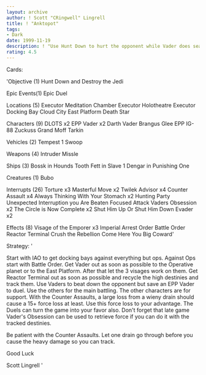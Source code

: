 ```yaml
---
layout: archive
author: ! Scott "CRingwell" Lingrell
title: ! "Anktopot"
tags:
- Dark
date: 1999-11-19
description: ! "Use Hunt Down to hurt the opponent while Vader does search and destroy missions.  The Counter Assaults are for big losses.	The High Destinies are for Dueling and Battle Damage."
rating: 4.5
---
```

Cards: 

'Objective (1)
Hunt Down and Destroy the Jedi

Epic Events(1)
Epic Duel

Locations (5)
Executor Meditation Chamber
Executor Holotheatre
Executor Docking Bay
Cloud City East Platform
Death Star

Characters (9)
DLOTS x2
EPP Vader x2
Darth Vader
Brangus Glee
EPP IG-88
Zuckuss
Grand Moff Tarkin

Vehicles (2)
Tempest 1
Swoop

Weapons (4)
Intruder Missle

Ships (3)
Bossk in Hounds Tooth
Fett in Slave 1
Dengar in Punishing One

Creatures (1)
Bubo

Interrupts (26)
Torture x3
Masterful Move x2
Twilek Advisor x4
Counter Assault x4
Always Thinking With Your Stomach x2
Hunting Party
Unexpected Interruption
you Are Beaten
Focused Attack
Vaders Obsession x2
The Circle is Now Complete x2
Shut Him Up Or Shut Him Down
Evader x2

Effects (8)
Visage of the Emporer x3
Imperial Arrest Order
Battle Order
Reactor Terminal
Crush the Rebellion
Come Here You Big Coward'

Strategy: '

Start with IAO to get docking bays against everything but ops.  Against Ops
start with Battle Order.  Get Vader out as soon as possible to the Operative planet or to the East Platform.
After that let the 3 visages work on them.  Get Reactor Terminal out as soon as possible and recycle the high destinies and track them.
Use Vaders to beat down the opponent but save an EPP Vader to duel.  Use the others for the main battling.  The other characters are for support.
With the Counter Assaults, a large loss from a wieny drain should cause a 15+ force loss at least.  Use
this force loss to your advantage.  The Duels can turn the game into your favor also.
Don't forget that late game Vader's Obsession can be used to retrieve force if you can do it with
the tracked destinies.

Be patient with the Counter Assaults.  Let one drain go through before you cause the heavy damage so you can track.

Good Luck

Scott Lingrell '